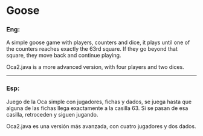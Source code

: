 # Goose

### Eng:

A simple goose game with players, counters and dice, it plays until one of the counters reaches exactly the 63rd square. If they go beyond that square, they move back and continue playing.

Oca2.java is a more advanced version, with four players and two dices.
___
### Esp:

Juego de la Oca simple con jugadores, fichas y dados, se juega hasta que alguna de las fichas llega exactamente a la casilla 63. Si se pasan de esa casilla, retroceden y siguen jugando.

Oca2.java es una versión más avanzada, con cuatro jugadores y dos dados.
